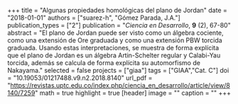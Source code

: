 +++
title = "Algunas propiedades homológicas del plano de Jordan"
date = "2018-01-01"
authors = ["suarez-h", "Gómez Parada, J.A."]
publication_types = ["2"]
publication = "*Ciencia en Desarrollo*, **9** (2), 67-80"
abstract = "El plano de Jordan puede ser visto como un álgebra cociente, como una extensión de Ore graduada y como una extensión PBW torcida graduada. Usando estas interpretaciones, se muestra de forma explícita que el plano de Jordan es un álgebra Artin-Schelter regular y Calabi-Yau torcida, además se calcula de forma explícita su automorfismo de Nakayama."
selected = false
projects = ["giaa"]
tags = ["GIAA","Cat. C"]
doi = "10.19053/01217488.v9.n2.2018.8140"
url_pdf = "https://revistas.uptc.edu.co/index.php/ciencia_en_desarrollo/article/view/8140/7259"
math = true
highlight = true
[header]
image = ""
caption = ""
+++
